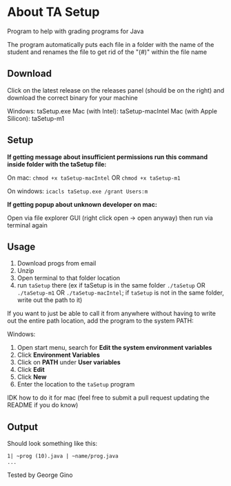 # About TA Setup

Program to help with grading programs for Java

The program automatically puts each file in a folder with the name of the student and renames the file to get rid of the "(#)" within the file name

## Download

Click on the latest release on the releases panel (should be on the right) and download the correct binary for your machine

Windows: taSetup.exe
Mac (with Intel): taSetup-macIntel
Mac (with Apple Silicon): taSetup-m1

## Setup

**If getting message about insufficient permissions run this command inside folder with the taSetup file:**

On mac:
`chmod +x taSetup-macIntel` OR `chmod +x taSetup-m1`

On windows:
`icacls taSetup.exe /grant Users:m`

**If getting popup about unknown developer on mac:**

Open via file explorer GUI (right click open -> open anyway) then run via terminal again

## Usage

1) Download progs from email
2) Unzip
3) Open terminal to that folder location
4) run `taSetup` there (ex if taSetup is in the same folder `./taSetup` OR `./taSetup-m1` OR `./taSetup-macIntel`; if `taSetup` is not in the same folder, write out the path to it)

If you want to just be able to call it from anywhere without having to write out the entire path location, add the program to the system PATH:

Windows:
1) Open start menu, search for **Edit the system environment variables**
2) Click **Environment Variables**
3) Click on **PATH** under **User variables**
4) Click **Edit** 
5) Click **New**
6) Enter the location to the `taSetup` program

IDK how to do it for mac (feel free to submit a pull request updating the README if you do know)

## Output

Should look something like this:

```
1| ~prog (10).java | ~name/prog.java
...
```


Tested by George Gino
